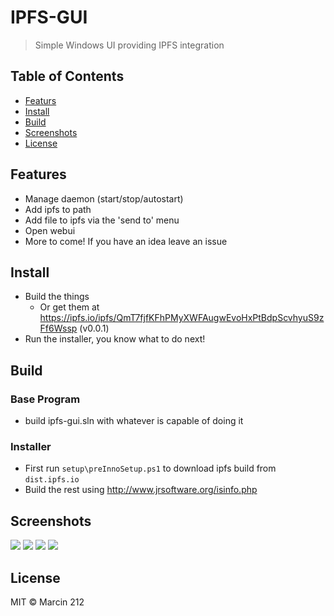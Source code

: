 IPFS-GUI
==================

> Simple Windows UI providing IPFS integration


## Table of Contents

- [Featurs](#features)
- [Install](#install)
- [Build](#build)
- [Screenshots](#screenshots)
- [License](#license)

## Features
* Manage daemon (start/stop/autostart)
* Add ipfs to path
* Add file to ipfs via the 'send to' menu
* Open webui
* More to come! If you have an idea leave an issue

## Install

* Build the things
  * Or get them at https://ipfs.io/ipfs/QmT7fjfKFhPMyXWFAugwEvoHxPtBdpScvhyuS9zFf6Wssp (v0.0.1) 
* Run the installer, you know what to do next!

## Build

### Base Program
* build ipfs-gui.sln with whatever is capable of doing it

### Installer
* First run `setup\preInnoSetup.ps1` to download ipfs build from `dist.ipfs.io`
* Build the rest using http://www.jrsoftware.org/isinfo.php

## Screenshots
![](https://github.com/marcin212/ipfs-gui/blob/master/doc/img/1.png)
![](https://github.com/marcin212/ipfs-gui/blob/master/doc/img/2.png)
![](https://github.com/marcin212/ipfs-gui/blob/master/doc/img/3.png)
![](https://github.com/marcin212/ipfs-gui/blob/master/doc/img/4.gif)

## License

MIT © Marcin 212
